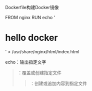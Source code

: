 Dockerfile构建Docker镜像

FROM nginx
RUN echo '<h1>hello docker</h1>' > /usr/share/nginx/html/index.html

echo：输出指定文字
>：覆盖或创建指定文件
>>：创建或追加内容到指定文件


